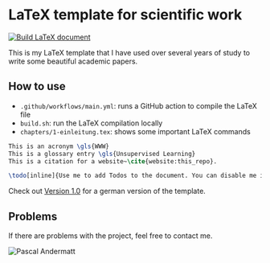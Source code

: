 # LaTeX template for scientific work

[![Build LaTeX document](https://github.com/pandermatt/latex-template/actions/workflows/main.yml/badge.svg)](https://github.com/pandermatt/latex-template/actions/workflows/main.yml)

This is my LaTeX template that I have used over several years of study to write some beautiful academic papers.

## How to use

* `.github/workflows/main.yml`: runs a GitHub action to compile the LaTeX file
* `build.sh`: run the LaTeX compilation locally
* `chapters/1-einleitung.tex`: shows some important LaTeX commands
```latex
This is an acronym \gls{WWW}
This is a glossary entry \gls{Unsupervised Learning}
This is a citation for a website~\cite{website:this_repo}.

\todo[inline]{Use me to add Todos to the document. You can disable me in the main file}
```

Check out [Version 1.0](https://github.com/pandermatt/latex-template/releases/tag/1.0) for a german version of the template.

## Problems

If there are problems with the project, feel free to contact me.

![Pascal Andermatt](https://s.gravatar.com/avatar/1ee132b4d89f7d2e82db5717eefdcd86?s=80)
